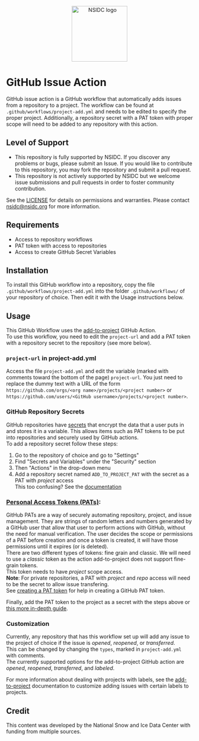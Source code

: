 <p align="center">
  <img alt="NSIDC logo" src="https://nsidc.org/themes/custom/nsidc/logo.svg" width="150" />
</p>


# GitHub Issue Action  

GitHub issue action is a GitHub workflow that automatically adds issues from a repository to a project. The workflow can be found at `.github/workflows/project-add.yml` and needs to be edited to specify the proper project. Additionally, a repository secret with a PAT token with proper scope will need to be added to any repository with this action.


## Level of Support

* This repository is fully supported by NSIDC. If you discover any problems or bugs,
  please submit an Issue. If you would like to contribute to this repository, you may fork
  the repository and submit a pull request. 
* This repository is not actively supported by NSIDC but we welcome issue submissions and
  pull requests in order to foster community contribution.

See the [LICENSE](LICENSE) for details on permissions and warranties. Please contact
nsidc@nsidc.org for more information.


## Requirements

* Access to repository workflows
* PAT token with access to repositories
* Access to create GitHub Secret Variables


## Installation

To install this GitHub workflow into a repository, copy the file `.github/workflows/project-add.yml` into the folder `.github/workflows/` of your repository of choice. Then edit it with the Usage instructions below.  


## Usage

This GitHub Workflow uses the [add-to-project](https://github.com/actions/add-to-project) GitHub Action.  
To use this workflow, you need to edit the `project-url` and add a PAT token with a repository secret to the repository (see more below).

### `project-url` in project-add.yml
Access the file `project-add.yml` and edit the variable (marked with comments toward the bottom of the page) `project-url`. You just need to replace the dummy text with a URL of the form `https://github.com/orgs/<org name>/projects/<project number>` or `https://github.com/users/<GitHub username>/projects/<project number>`.  

### GitHub Repository Secrets

GitHub repositories have [secrets](https://docs.github.com/en/actions/security-guides/using-secrets-in-github-actions) that encrypt the data that a user puts in and stores it in a variable. This allows items such as PAT tokens to be put into repositories and securely used by GitHub actions.  
To add a repository secret follow these steps:  
1. Go to the repository of choice and go to "Settings"  
2. Find "Secrets and Variables" under the "Security" section  
3. Then "Actions" in the drop-down menu  
4. Add a repository secret named `ADD_TO_PROJECT_PAT` with the secret as a PAT with *project* access  
This too confusing? See the [documentation](https://docs.github.com/en/actions/security-guides/using-secrets-in-github-actions)

### [Personal Access Tokens (PATs)](https://docs.github.com/en/authentication/keeping-your-account-and-data-secure/managing-your-personal-access-tokens): 

GitHub PATs are a way of securely automating repository, project, and issue management. They are  strings of random letters and numbers generated by a GitHub user that allow that user to perform actions with GitHub, without the need for manual verification. The user decides the scope or permissions of a PAT before creation and once a token is created, it will have those permissions until it expires (or is deleted).  
There are two different types of tokens: fine grain and classic. We will need to use a *classic* token as the action add-to-project does not support fine-grain tokens.  
This token needs to have *project* scope access.  
**Note**: For private repositories, a PAT with *project* and *repo* access will need to be the secret to allow issue transfering.  
See [creating a PAT token](https://docs.github.com/en/authentication/keeping-your-account-and-data-secure/managing-your-personal-access-tokens) for help in creating a GitHub PAT token.

Finally, add the PAT token to the project as a secret with the steps above or [this more in-depth guide](https://docs.github.com/en/actions/security-guides/using-secrets-in-github-actions).

### Customization

Currently, any repository that has this workflow set up will add any issue to the project of choice if the issue is *opened*, *reopened*, or *transferred*.  
This can be changed by changing the `types`, marked in `project-add.yml` with comments.  
The currently supported options for the add-to-project GitHub action are *opened*, *reopened*, *transferred*, and *labeled*. 

For more information about dealing with projects with labels, see the [add-to-project](https://github.com/actions/add-to-project) documentation to customize adding issues with certain labels to projects.


## Credit

This content was developed by the National Snow and Ice Data Center with funding from
multiple sources.
